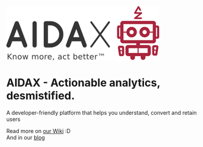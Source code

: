 [![AIDAX logo](https://raw.githubusercontent.com/AIDAX/aidax-hub/master/files/img/logo/logo2-less.png)](http://www.aidaxbi.com/)
# AIDAX - Actionable analytics, desmistified.
A developer-friendly platform that helps you understand, convert and retain users  

Read more on [our Wiki](https://github.com/AIDAX/aidax-hub/wiki) :D  
And in our [blog](https://medium.com/aidax)  

